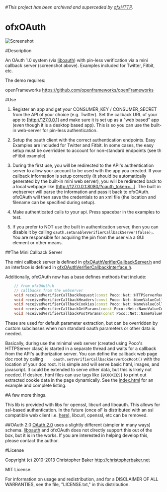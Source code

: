 #_This project has been archived and superceded by [ofxHTTP](https://github.com/bakercp/ofxHTTP/)_.

ofxOAuth
========

![Screenshot](https://github.com/bakercp/ofxOAuth/raw/master/screen.png)

#Description

An OAuth 1.0 system (via [liboauth](http://liboauth.sourceforge.net/)) with pin-less verification via a mini callback server (screenshot above).  Examples included for Twitter, Fitbit, etc.


The demo requires: 

openFrameworks https://github.com/openframeworks/openFrameworks 

#Use

1.  Register an app and get your CONSUMER_KEY / CONSUMER_SECRET from the API of your choice (e.g. Twitter).  Set the callback URL of your app to [http://127.0.0.1] and make sure it is set up as a "web based" app (even though it is a desktop based app).  This is so you can use the built-in web-server for pin-less authentication.

2.  Setup the oauth client with the correct authentication endpoints.  Easy Examples are included for Twitter and Fitbit.  In some cases, the easy setup must be overridden to account for non-standard endpoints (see th eFitbit example).

3.  During the first use, you will be redirected to the API's authentication server to allow your account to be used with the app you created.  If your callback information is setup correctly (it should be automatically generated by the built-in mini web server), you will be redirected back to a local webpage like [http://127.0.0.1:8080/?oauth_token=...]. The built in webserver will parse the information and pass it back to ofxOAuth.  ofxOAuth will then save the credentials to an xml file (the location and filename can be specified during setup).

4.  Make authenticated calls to your api.  Press spacebar in the examples to test.

5.  If you prefer to NOT use the built in authentication server, then you can disable it by calling `oauth.setEnableVerifierCallbackServer(false);`.  You are responsible for acquiring the pin from the user via a GUI element or other means.

##The Mini Callback Server

The mini callback server is defined in [ofxOAuthVerifierCallbackServer.h](https://github.com/bakercp/ofxOAuth/blob/master/src/ofxOAuthVerifierCallbackServer.h) and an interface is defined in [ofxOAuthVerifierCallbackInterface.h](https://github.com/bakercp/ofxOAuth/blob/master/src/ofxOAuthVerifierCallbackInterface.h).  

Additionally, ofxOAuth now has a base defines methods that include:


```c++
	// from ofxOAuth.h
    // callbacks from the webserver
    void receivedVerifierCallbackRequest(const Poco::Net::HTTPServerRequest& request);
    void receivedVerifierCallbackHeaders(const Poco::Net::NameValueCollection& headers);
    void receivedVerifierCallbackCookies(const Poco::Net::NameValueCollection& cookies);
    void receivedVerifierCallbackGetParams(const Poco::Net::NameValueCollection& getParams);
    void receivedVerifierCallbackPostParams(const Poco::Net::NameValueCollection& postParams);
```
These are used for default parameter extraction, but can be overridden by custom subclasses when non standard oauth parameters or other data is needed.


Basically, during use the minimal web server (created using Poco's HTTPServer class) is started in a separate thread and waits for a callback from the API's authorization server.  You can define the callback web page doc root by calling `    oauth.setVerifierCallbackServerDocRoot()` with the location of your doc root.  It is simple and will serve basic html, images, and javascript.  It could be extended to serve other data, but this is likely not needed.  If desired, html files can use tags like `{@COOKIES}` to print out extracted cookie data in the page dynamically.  See the [index.html](https://github.com/bakercp/ofxOAuth/blob/master/0_example-generic/bin/data/VerifierCallbackServer/index.html) for an example and complete listing. 

#A few more things.

This lib is provided with libs for openssl, libcurl and liboauth.  This allows for ssl-based authentication.  In the future (once oF is distributed with an ssl compatible web client i.e. [here](https://github.com/openframeworks/openFrameworks/pull/1461)), libcurl, openssl, etc can be removed.

##OAuth 2.0
[OAuth 2.0](http://oauth.net/2/) uses a slightly different (simpler in many ways) schema.  [liboauth](http://liboauth.sourceforge.net/) and ofxOAuth does not directly support this out of the box, but it is in the works.  If you are interested in helping develop this, please contact the author.

#License

Copyright (c) 2010-2013 Christopher Baker <http://christopherbaker.net>

MIT License.

For information on usage and redistribution, and for a DISCLAIMER OF ALL
WARRANTIES, see the file, "LICENSE.txt," in this distribution.


